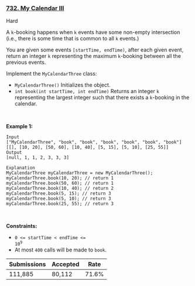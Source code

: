 ### [732. My Calendar III](https://leetcode.com/problems/my-calendar-iii/)

Hard

A `` k ``-booking happens when `` k `` events have some non-empty intersection (i.e., there is some time that is common to all `` k `` events.)

You are given some events `` [startTime, endTime) ``, after each given event, return an integer `` k `` representing the maximum `` k ``-booking between all the previous events.

Implement the `` MyCalendarThree `` class:

*   `` MyCalendarThree() `` Initializes the object.
*   `` int book(int startTime, int endTime) `` Returns an integer `` k `` representing the largest integer such that there exists a `` k ``-booking in the calendar.

 

<strong class="example">Example 1:</strong>

```
Input
["MyCalendarThree", "book", "book", "book", "book", "book", "book"]
[[], [10, 20], [50, 60], [10, 40], [5, 15], [5, 10], [25, 55]]
Output
[null, 1, 1, 2, 3, 3, 3]

Explanation
MyCalendarThree myCalendarThree = new MyCalendarThree();
myCalendarThree.book(10, 20); // return 1
myCalendarThree.book(50, 60); // return 1
myCalendarThree.book(10, 40); // return 2
myCalendarThree.book(5, 15); // return 3
myCalendarThree.book(5, 10); // return 3
myCalendarThree.book(25, 55); // return 3

```

 

__Constraints:__

*   <code>0 <= startTime < endTime <= 10<sup>9</sup></code>
*   At most `` 400 `` calls will be made to `` book ``.

| Submissions    | Accepted     | Rate   |
| -------------- | ------------ | ------ |
| 111,885 | 80,112 | 71.6% |
